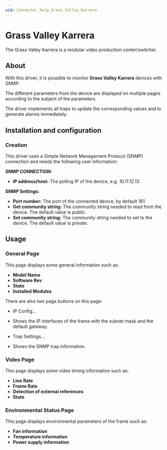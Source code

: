 ```yaml
---
uid: Connector_help_Grass_Valley_Karrera
---
```


# Grass Valley Karrera

The Grass Valley Karrera is a modular video production center/switcher.

## About

With this driver, it is possible to monitor **Grass Valley Karrera** devices with SNMP.

The different parameters from the device are displayed on multiple pages according to the subject of the parameters.

The driver implements all traps to update the corresponding values and to generate alarms immediately.

## Installation and configuration

### Creation

This driver uses a Simple Network Management Protocol (SNMP) connection and needs the following user information:

**SNMP CONNECTION:**

- **IP address/host:** The polling IP of the device, e.g. *10.11.12.13*.

**SNMP Settings:**

- **Port number:** The port of the connected device, by default *161.*
- **Get community string:** The community string needed to read from the device. The default value is *public*.
- **Set community string:** The community string needed to set to the device. The default value is *private*.

## Usage

### General Page

This page displays some general information such as:

- **Model Name**
- **Software Rev**
- **State**
- **Installed Modules**

There are also two page buttons on this page:

- IP Config...

- Shows the IP interfaces of the frame with the subnet mask and the default gateway.

- Trap Settings...

- Shows the SNMP trap information.

### Video Page

This page displays some video timing information such as:

- **Line Rate**
- **Frame Rate**
- **Detection of external references**
- **State**

### Environmental Status Page

This page displays environmental parameters of the frame such as:

- **Fan information**
- **Temperature information**
- **Power supply information**
